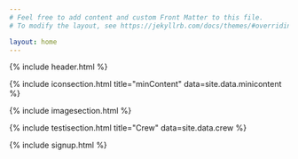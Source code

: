 ```yaml
---
# Feel free to add content and custom Front Matter to this file.
# To modify the layout, see https://jekyllrb.com/docs/themes/#overriding-theme-defaults

layout: home
---
```


<!-- Masthead -->
{% include header.html %}
<!-- Icons Grid -->
{% include iconsection.html title="minContent" data=site.data.minicontent %}

<!-- Image Showcases -->
{% include imagesection.html %}

<!-- Testimonials -->
{% include testisection.html title="Crew" data=site.data.crew %}

<!-- Call to Action -->
{% include signup.html %}